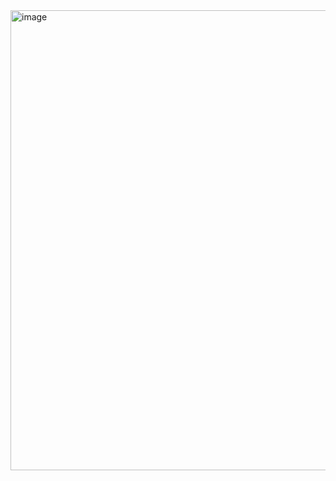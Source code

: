 <img width="736" height="736" alt="image" src="https://github.com/user-attachments/assets/1975594e-290b-47b3-a51e-93e40d3f4c9c" />
